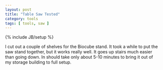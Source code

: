 ```yaml
---
layout: post
title: "Table Saw Tested"
category: tools
tags: [ tools, saw ]
---
```

{% include JB/setup %}

I cut out a couple of shelves for the Biocube stand. It took a while
to put the saw stand together, but it works really well. It goes up
stairs much easier than going down.  In should take only about 5-10
minutes to bring it out of my storage building to full setup.
